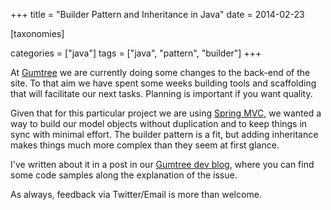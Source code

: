 +++
title = "Builder Pattern and Inheritance in Java"
date = 2014-02-23

[taxonomies]

categories = ["java"]
tags = ["java", "pattern", "builder"]
+++

At [Gumtree](http://www.gumtree.com/) we are currently doing some changes to the back-end of the site. To that aim we have spent some weeks building tools and scaffolding that will facilitate our next tasks. Planning is important if you want quality.

<!-- more -->

Given that for this particular project we are using [Spring MVC](http://docs.spring.io/spring/docs/current/spring-framework-reference/html/mvc.html), we wanted a way to build our model objects without duplication and to keep things in sync with minimal effort. The builder pattern is a fit, but adding inheritance makes things much more complex than they seem at first glance.

I've written about it in a post in our [Gumtree dev blog](https://medium.com/@GumtreeDevTeam/builder-pattern-and-inheritance-in-java-25ccd2d70c9d), where you can find some code samples along the explanation of the issue.

As always, feedback via Twitter/Email is more than welcome.
